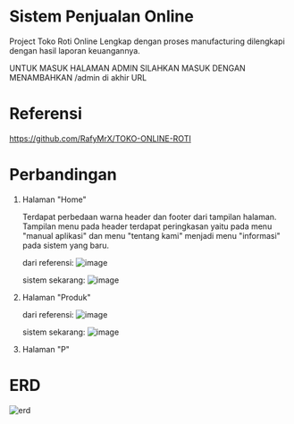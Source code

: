 # Sistem Penjualan Online 
Project Toko Roti Online Lengkap dengan proses manufacturing dilengkapi dengan hasil laporan keuangannya.

UNTUK MASUK HALAMAN ADMIN SILAHKAN MASUK DENGAN MENAMBAHKAN /admin di akhir URL

# Referensi

https://github.com/RafyMrX/TOKO-ONLINE-ROTI

# Perbandingan
1. Halaman "Home"

   Terdapat perbedaan warna header dan footer dari tampilan halaman.
   Tampilan menu pada header terdapat peringkasan yaitu pada menu "manual aplikasi" dan menu "tentang kami" menjadi menu "informasi" pada sistem yang baru.

   dari referensi:
![image](https://github.com/amaliazzr/sistem-penjualan-online-bakery/assets/152155151/deb9f7c7-6cd8-4a6b-9511-aa18f58ecc75)

   sistem sekarang:
![image](https://github.com/amaliazzr/sistem-penjualan-online-bakery/assets/152155151/2b175d91-a344-4bb3-879c-bf7a2606c09d)

2. Halaman "Produk"
  
   dari referensi:
![image](https://github.com/amaliazzr/sistem-penjualan-online-bakery/assets/152155151/6c0f44ec-bbee-4816-afa0-3ac85a0876a8)

   sistem sekarang:
![image](https://github.com/amaliazzr/sistem-penjualan-online-bakery/assets/152155151/44415c9c-6027-4498-868b-be4667c1607f)


3. Halaman "P"

   


# ERD
![erd](https://github.com/amaliazzr/sistem-penjualan-online-bakery/assets/152155151/29b04c2d-a6b8-4c64-a6e7-43c98950dcd2)

